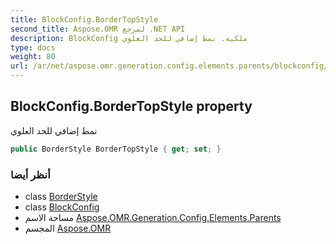 ```yaml
---
title: BlockConfig.BorderTopStyle
second_title: Aspose.OMR لمرجع .NET API
description: BlockConfig ملكية. نمط إضافي للحد العلوي
type: docs
weight: 80
url: /ar/net/aspose.omr.generation.config.elements.parents/blockconfig/bordertopstyle/
---
```

## BlockConfig.BorderTopStyle property

نمط إضافي للحد العلوي

```csharp
public BorderStyle BorderTopStyle { get; set; }
```

### أنظر أيضا

* class [BorderStyle](../../../aspose.omr.generation.config/borderstyle/)
* class [BlockConfig](../)
* مساحة الاسم [Aspose.OMR.Generation.Config.Elements.Parents](../../blockconfig/)
* المجسم [Aspose.OMR](../../../)


